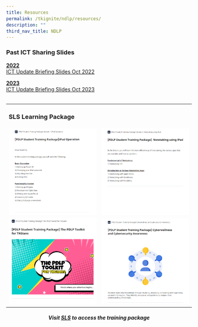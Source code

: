 ```yaml
---
title: Resources
permalink: /tkignite/ndlp/resources/
description: ""
third_nav_title: NDLP
---
```

<h3>Past ICT Sharing Slides</h3>

<b><u>2022</u></b><br>
<a href="https://drive.google.com/file/d/1WdMX6rBqn3FsmIpSeLgDBH1rBbY1wHQm/view?usp=drive_link">ICT Update Briefing Slides Oct 2022 </a>

<b><u>2023</u></b><br>
<a href="https://drive.google.com/file/d/1rs_TWw1A7icI54Gf-GIJYiAcZEmbpNIc/view?usp=sharing">ICT Update Briefing Slides Oct 2023 </a>
<br>
<br>
<!--Break-->
<table>
	<tbody>
		<tr>
			<td colspan="2"><h3> SLS Learning Package</h3>
			</td>
		</tr>
		<tr>
			<td><img src="/images/PDLP/About_ipad/Resources/ipad_op_r.png"></td>
			<td><img src="/images/PDLP/About_ipad/Resources/ipad_notetaking_r.png">
			</td>
		</tr>
		<tr>
			<td><img src="/images/PDLP/About_ipad/Resources/ipad_toolkit.png">
			</td>
			<td><img src="/images/PDLP/About_ipad/Resources/ipad_cyberwellness.png">
			</td>
		</tr>
	</tbody>
</table>
<h5><center>Visit <a href="https://vle.learning.moe.edu.sg/login">SLS</a> to access the training package</center></h5>